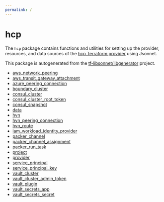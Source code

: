 ```yaml
---
permalink: /
---
```


# hcp

The `hcp` package contains functions and utilities for setting up the provider, resources, and data
sources of the [hcp Terraform provider](TODO) using Jsonnet.

This package is autogenerated from the [tf-libsonnet/libgenerator](https://github.com/tf-libsonnet/libgenerator)
project.


* [aws_network_peering](aws_network_peering.md)
* [aws_transit_gateway_attachment](aws_transit_gateway_attachment.md)
* [azure_peering_connection](azure_peering_connection.md)
* [boundary_cluster](boundary_cluster.md)
* [consul_cluster](consul_cluster.md)
* [consul_cluster_root_token](consul_cluster_root_token.md)
* [consul_snapshot](consul_snapshot.md)
* [data](data/index.md)
* [hvn](hvn.md)
* [hvn_peering_connection](hvn_peering_connection.md)
* [hvn_route](hvn_route.md)
* [iam_workload_identity_provider](iam_workload_identity_provider.md)
* [packer_channel](packer_channel.md)
* [packer_channel_assignment](packer_channel_assignment.md)
* [packer_run_task](packer_run_task.md)
* [project](project.md)
* [provider](provider.md)
* [service_principal](service_principal.md)
* [service_principal_key](service_principal_key.md)
* [vault_cluster](vault_cluster.md)
* [vault_cluster_admin_token](vault_cluster_admin_token.md)
* [vault_plugin](vault_plugin.md)
* [vault_secrets_app](vault_secrets_app.md)
* [vault_secrets_secret](vault_secrets_secret.md)
